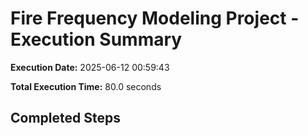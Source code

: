 # Fire Frequency Modeling Project - Execution Summary

**Execution Date:** 2025-06-12 00:59:43

**Total Execution Time:** 80.0 seconds

## Completed Steps

